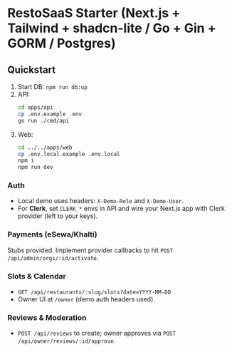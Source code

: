 # RestoSaaS Starter (Next.js + Tailwind + shadcn-lite / Go + Gin + GORM / Postgres)

## Quickstart
1. Start DB: `npm run db:up`
2. API:
   ```bash
   cd apps/api
   cp .env.example .env
   go run ./cmd/api
   ```
3. Web:
   ```bash
   cd ../../apps/web
   cp .env.local.example .env.local
   npm i
   npm run dev
   ```

### Auth
- Local demo uses headers: `X-Demo-Role` and `X-Demo-User`.
- For **Clerk**, set `CLERK_*` envs in API and wire your Next.js app with Clerk provider (left to your keys).

### Payments (eSewa/Khalti)
Stubs provided. Implement provider callbacks to hit `POST /api/admin/orgs/:id/activate`.

### Slots & Calendar
- `GET /api/restaurants/:slug/slots?date=YYYY-MM-DD`
- Owner UI at `/owner` (demo auth headers used).

### Reviews & Moderation
- `POST /api/reviews` to create; owner approves via `POST /api/owner/reviews/:id/approve`.
